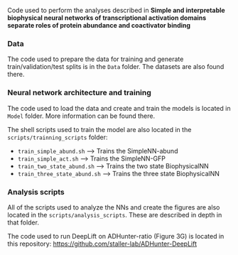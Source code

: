 Code used to perform the analyses described in **Simple and interpretable biophysical neural networks of transcriptional activation domains separate roles of protein abundance and coactivator binding**

### Data
The code used to prepare the data for training and generate train/validation/test splits is in the `Data` folder. The datasets are also found there.

### Neural network architecture and training
The code used to load the data and create and train the models is located in `Model` folder. More information can be found there. 

The shell scripts used to train the model are also located in the `scripts/trainning_scripts` folder: 
- `train_simple_abund.sh` --> Trains the SimpleNN-abund
- `train_simple_act.sh` --> Trains the SimpleNN-GFP
- `train_two_state_abund.sh` --> Trains the two state BiophysicalNN
- `train_three_state_abund.sh` --> Trains the three state BiophysicalNN

### Analysis scripts
All of the scripts used to analyze the NNs and create the figures are also located in the `scripts/analysis_scripts`. These are described in depth in that folder. 

The code used to run DeepLift on ADHunter-ratio (Figure 3G) is located in this repository: https://github.com/staller-lab/ADHunter-DeepLift
